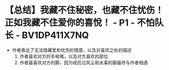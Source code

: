 # 【总结】我藏不住秘密，也藏不住忧伤！正如我藏不住爱你的喜悅！ - P1 - 不怕队长 - BV1DP411X7NQ

-   作者表达了无法隐藏爱和忧伤的情感，以及对喜欢之处的描述
    1.  作者喜欢对方的手和嘴，以及对方喜欢的部位
    2.  作者最喜欢对方的脚，因为经历过风尘和水渠的脚最终与作者相遇